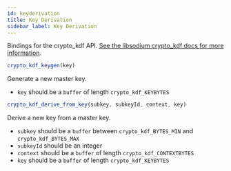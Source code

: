 ```yaml
---
id: keyderivation
title: Key Derivation
sidebar_label: Key Derivation
---
```


Bindings for the crypto_kdf API. [See the libsodium crypto_kdf docs for more information](https://download.libsodium.org/doc/key_derivation/).

``` js
crypto_kdf_keygen(key)
```
Generate a new master key.
* `key` should be a `buffer` of length `crypto_kdf_KEYBYTES`

``` js
crypto_kdf_derive_from_key(subkey, subkeyId, context, key)
```
Derive a new key from a master key.
* `subkey` should be a `buffer` between `crypto_kdf_BYTES_MIN` and `crypto_kdf_BYTES_MAX`
* `subkeyId` should be an integer
* `context` should be a `buffer` of length `crypto_kdf_CONTEXTBYTES`
* `key` should be a `buffer` of length `crypto_kdf_KEYBYTES`